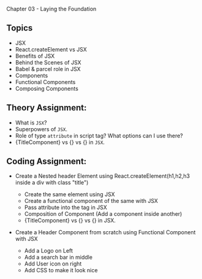 Chapter 03 - Laying the Foundation

## Topics
- JSX
- React.createElement vs JSX
- Benefits of JSX
- Behind the Scenes of JSX
- Babel & parcel role in JSX
- Components
- Functional Components
- Composing Components 


## Theory Assignment:
- What is `JSX`?
- Superpowers of `JSX`.
- Role of type `attribute` in script tag? What options can I use there?
- {TitleComponent} vs {<TitleComponent/>} vs {<TitleComponent></TitleComponent>} in `JSX`.


## Coding Assignment:
- Create a Nested header Element using React.createElement(h1,h2,h3 inside a div with class "title")
    - Create the same element using JSX
    - Create a functional component of the same with JSX
    - Pass attribute into the tag in JSX
    - Composition of Component (Add a component inside another)
    - {TitleComponent} vs {<TitleComponent/>} vs {<TitleComponent></TitleComponent>} in JSX.

- Create a Header Component from scratch using Functional Component with JSX
    - Add a Logo on Left
    - Add a search bar in middle
    - Add User icon on right
    - Add CSS to make it look nice